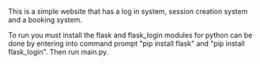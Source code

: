 This is a simple website that has a log in system, session creation system and a booking system.

To run you must install the flask and flask_login modules for python can be done by entering into command prompt "pip install flask" and "pip install flask_login". Then run main.py.